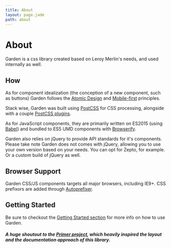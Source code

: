 ```yaml
---
title: About
layout: page.jade
path: about
---
```


# About
<p class="lead">Garden is a css library created based on Leroy Merlin's needs, and used internally as well.</p>

## How
As for component idealization (the conception of a new component, such as buttons) Garden follows the [Atomic Design](http://bradfrost.com/blog/post/atomic-web-design/) and [Mobile-first](http://bradfrost.com/blog/web/mobile-first-responsive-web-design/) principles.

Stack wise, Garden was built using [PostCSS](https://github.com/postcss/postcss) for CSS processing, alongside with a couple [PostCSS plugins](https://github.com/leroy-merlin-br/garden/blob/master/package.json).

As for JavaScript components, they are primarily written on ES2015 (using [Babel](babeljs.io)) and bundled to ES5 UMD components with [Browserify](http://browserify.org/).

Garden also relies on jQuery to provide API standards for it's components. Please take note Garden does not comes with jQuery, allowing you to use your own version based on your needs. You can opt for Zepto, for example. Or a custom build of jQuery as well.

## Browser Support
Garden CSS/JS components targets all major browsers, including IE9+. CSS prefixors are added through [Autoprefixer](https://github.com/postcss/autoprefixer).

## Getting Started
Be sure to checkout the [Getting Started section](gettind-started.md) for more info on how to use Garden.

##### A huge shoutout to the [Primer project](https://primercss.io), which heavily inspired the layout and the documentation approach of this library.
